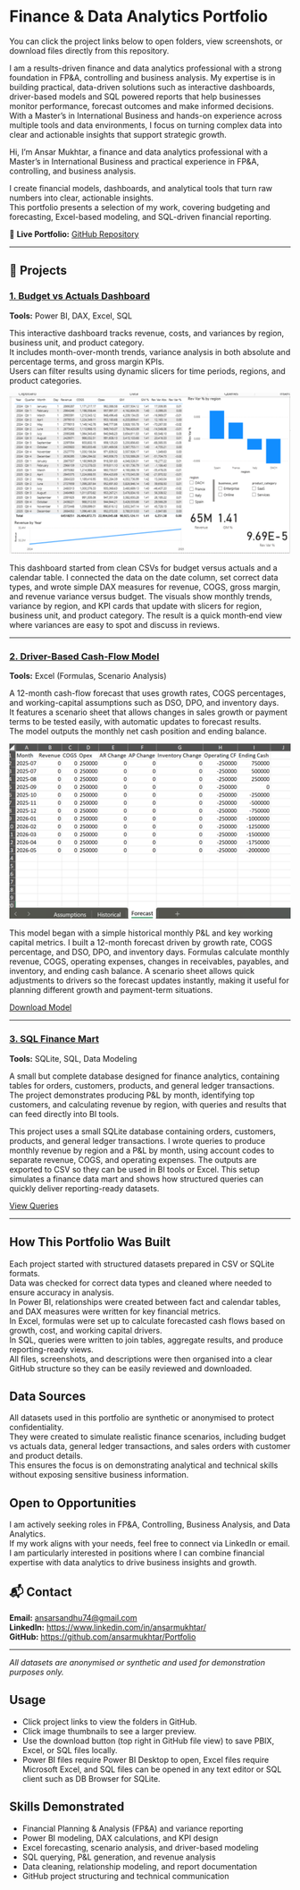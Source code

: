 # Finance & Data Analytics Portfolio

You can click the project links below to open folders, view screenshots, or download files directly from this repository.


I am a results-driven finance and data analytics professional with a strong foundation in FP&A, controlling and business analysis. My expertise is in building practical, data-driven solutions such as interactive dashboards, driver-based models and SQL powered reports that help businesses monitor performance, forecast outcomes and make informed decisions. With a Master’s in International Business and hands-on experience across multiple tools and data environments, I focus on turning complex data into clear and actionable insights that support strategic growth.

Hi, I’m Ansar Mukhtar, a finance and data analytics professional with a Master’s in International Business and practical experience in FP&A, controlling, and business analysis.  

I create financial models, dashboards, and analytical tools that turn raw numbers into clear, actionable insights.  
This portfolio presents a selection of my work, covering budgeting and forecasting, Excel-based modeling, and SQL-driven financial reporting.

🔗 **Live Portfolio:** [GitHub Repository](https://github.com/ansarmukhtar/Portfolio)


---

## 📂 Projects

### [1. Budget vs Actuals Dashboard](Projects/bva_powerbi)
 
**Tools:** Power BI, DAX, Excel, SQL  

This interactive dashboard tracks revenue, costs, and variances by region, business unit, and product category.  
It includes month-over-month trends, variance analysis in both absolute and percentage terms, and gross margin KPIs.  
Users can filter results using dynamic slicers for time periods, regions, and product categories.

![BvA Dashboard](Assets/bva_dashboard_Screenshort.png)  

This dashboard started from clean CSVs for budget versus actuals and a calendar table. I connected the data on the date column, set correct data types, and wrote simple DAX measures for revenue, COGS, gross margin, and revenue variance versus budget. The visuals show monthly trends, variance by region, and KPI cards that update with slicers for region, business unit, and product category. The result is a quick month‑end view where variances are easy to spot and discuss in reviews.


---

### [2. Driver-Based Cash-Flow Model](Projects/cashflow_excel)
 
**Tools:** Excel (Formulas, Scenario Analysis)  

A 12-month cash-flow forecast that uses growth rates, COGS percentages, and working-capital assumptions such as DSO, DPO, and inventory days.  
It features a scenario sheet that allows changes in sales growth or payment terms to be tested easily, with automatic updates to forecast results.  
The model outputs the monthly net cash position and ending balance.

![Cash-Flow Model](Assets/cashflow_model_screenshot.png)  

This model began with a simple historical monthly P&L and key working capital metrics. I built a 12-month forecast driven by growth rate, COGS percentage, and DSO, DPO, and inventory days. Formulas calculate monthly revenue, COGS, operating expenses, changes in receivables, payables, and inventory, and ending cash balance. A scenario sheet allows quick adjustments to drivers so the forecast updates instantly, making it useful for planning different growth and payment-term situations.


[Download Model](Projects/cashflow_excel/driver_based_cashflow_model.xlsx)

---

### [3. SQL Finance Mart](Projects/sql_finance_mart)
  
**Tools:** SQLite, SQL, Data Modeling  

A small but complete database designed for finance analytics, containing tables for orders, customers, products, and general ledger transactions.  
The project demonstrates producing P&L by month, identifying top customers, and calculating revenue by region, with queries and results that can feed directly into BI tools.

This project uses a small SQLite database containing orders, customers, products, and general ledger transactions. I wrote queries to produce monthly revenue by region and a P&L by month, using account codes to separate revenue, COGS, and operating expenses. The outputs are exported to CSV so they can be used in BI tools or Excel. This setup simulates a finance data mart and shows how structured queries can quickly deliver reporting-ready datasets.


[View Queries](Projects/sql_finance_mart)

---

## How This Portfolio Was Built
Each project started with structured datasets prepared in CSV or SQLite formats.  
Data was checked for correct data types and cleaned where needed to ensure accuracy in analysis.  
In Power BI, relationships were created between fact and calendar tables, and DAX measures were written for key financial metrics.  
In Excel, formulas were set up to calculate forecasted cash flows based on growth, cost, and working capital drivers.  
In SQL, queries were written to join tables, aggregate results, and produce reporting-ready views.  
All files, screenshots, and descriptions were then organised into a clear GitHub structure so they can be easily reviewed and downloaded.


## Data Sources
All datasets used in this portfolio are synthetic or anonymised to protect confidentiality.  
They were created to simulate realistic finance scenarios, including budget vs actuals data, general ledger transactions, and sales orders with customer and product details.  
This ensures the focus is on demonstrating analytical and technical skills without exposing sensitive business information.

## Open to Opportunities
I am actively seeking roles in FP&A, Controlling, Business Analysis, and Data Analytics.  
If my work aligns with your needs, feel free to connect via LinkedIn or email.  
I am particularly interested in positions where I can combine financial expertise with data analytics to drive business insights and growth.


## 📬 Contact
**Email:** ansarsandhu74@gmail.com  
**LinkedIn:** https://www.linkedin.com/in/ansarmukhtar/  
**GitHub:** https://github.com/ansarmukhtar/Portfolio  

---

*All datasets are anonymised or synthetic and used for demonstration purposes only.*

## Usage
- Click project links to view the folders in GitHub.  
- Click image thumbnails to see a larger preview.  
- Use the download button (top right in GitHub file view) to save PBIX, Excel, or SQL files locally.  
- Power BI files require Power BI Desktop to open, Excel files require Microsoft Excel, and SQL files can be opened in any text editor or SQL client such as DB Browser for SQLite.


## Skills Demonstrated
- Financial Planning & Analysis (FP&A) and variance reporting  
- Power BI modeling, DAX calculations, and KPI design  
- Excel forecasting, scenario analysis, and driver-based modeling  
- SQL querying, P&L generation, and revenue analysis  
- Data cleaning, relationship modeling, and report documentation  
- GitHub project structuring and technical communication


